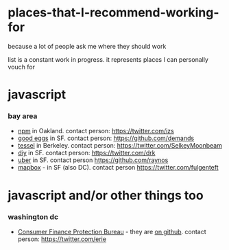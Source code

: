 # places-that-I-recommend-working-for

because a lot of people ask me where they should work

list is a constant work in progress. it represents places I can personally vouch for

# javascript

### bay area

- [npm](https://www.npmjs.org/) in Oakland. contact person: https://twitter.com/izs
- [good eggs](https://www.goodeggs.com) in SF. contact person: https://github.com/demands
- [tessel](https://tessel.io/) in Berkeley. contact person: https://twitter.com/SelkeyMoonbeam
- [diy](https://diy.org/) in SF. contact person: https://twitter.com/drk
- [uber](https://www.uber.com/) in SF. contact person https://github.com/raynos
- [mapbox](https://www.mapbox.com/) - in SF (also DC). contact person https://twitter.com/fulgenteft

# javascript and/or other things too

### washington dc

- [Consumer Finance Protection Bureau](http://www.consumerfinance.gov/) - they are [on github](https://github.com/cfpb). contact person: https://twitter.com/erie
